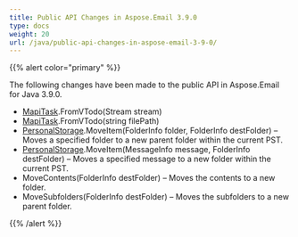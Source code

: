 ```yaml
---
title: Public API Changes in Aspose.Email 3.9.0
type: docs
weight: 20
url: /java/public-api-changes-in-aspose-email-3-9-0/
---
```


{{% alert color="primary" %}} 

The following changes have been made to the public API in Aspose.Email for Java 3.9.0.

- [MapiTask](https://reference.aspose.com/email/java/com.aspose.email.class-use/mapitask).FromVTodo(Stream stream)
- [MapiTask](https://reference.aspose.com/email/java/com.aspose.email.class-use/mapitask).FromVTodo(string filePath)
- [PersonalStorage](https://reference.aspose.com/email/java/com.aspose.email.class-use/PersonalStorage).MoveItem(FolderInfo folder, FolderInfo destFolder) – Moves a specified folder to a new parent folder within the current PST.
- [PersonalStorage](https://reference.aspose.com/email/java/com.aspose.email.class-use/PersonalStorage).MoveItem(MessageInfo message, FolderInfo destFolder) – Moves a specified message to a new folder within the current PST.
- MoveContents(FolderInfo destFolder) – Moves the contents to a new folder.
- MoveSubfolders(FolderInfo destFolder) – Moves the subfolders to a new parent folder.

{{% /alert %}}
